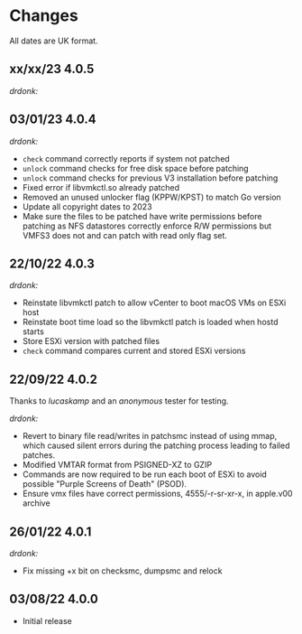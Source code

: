 # Changes

All dates are UK format.

## xx/xx/23 4.0.5
_drdonk:_

## 03/01/23 4.0.4
_drdonk:_
* `check` command correctly reports if system not patched
* `unlock` command checks for free disk space before patching
* `unlock`  command checks for previous V3 installation before patching
* Fixed error if libvmkctl.so already patched
* Removed an unused unlocker flag (KPPW/KPST) to match Go version
* Update all copyright dates to 2023
* Make sure the files to be patched have write permissions before patching as NFS datastores correctly enforce 
R/W permissions but VMFS3 does not and can patch with read only flag set.

## 22/10/22 4.0.3
_drdonk:_
* Reinstate libvmkctl patch to allow vCenter to boot macOS VMs on ESXi host
* Reinstate boot time load so the libvmkctl patch is loaded when hostd starts
* Store ESXi version with patched files
* `check` command compares current and stored ESXi versions

## 22/09/22 4.0.2
Thanks to _lucaskamp_ and an _anonymous_ tester for testing.
 
_drdonk:_
* Revert to binary file read/writes in patchsmc instead of using mmap, which caused silent errors during the patching 
process leading to failed patches.
* Modified VMTAR format from PSIGNED-XZ to GZIP
* Commands are now required to be run each boot of ESXi to avoid possible "Purple Screens of Death" (PSOD).
* Ensure vmx files have correct permissions, 4555/-r-sr-xr-x,  in apple.v00 archive

## 26/01/22 4.0.1
_drdonk:_
* Fix missing +x bit on checksmc, dumpsmc and relock

## 03/08/22 4.0.0
* Initial release

